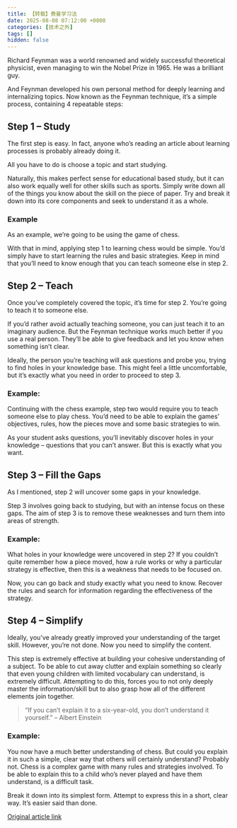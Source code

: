 ```yaml
---
title: 【转载】费曼学习法
date: 2025-08-08 07:12:00 +0800
categories: [技术之外]
tags: []
hidden: false
---
```


Richard Feynman was a world renowned and widely successful theoretical physicist, even managing to win the Nobel Prize in 1965. He was a brilliant guy.

And Feynman developed his own personal method for deeply learning and internalizing topics. Now known as the Feynman technique, it’s a simple process, containing 4 repeatable steps:

## Step 1 – Study

The first step is easy. In fact, anyone who’s reading an article about learning processes is probably already doing it.

All you have to do is choose a topic and start studying.

Naturally, this makes perfect sense for educational based study, but it can also work equally well for other skills such as sports. Simply write down all of the things you know about the skill on the piece of paper. Try and break it down into its core components and seek to understand it as a whole.

### Example

As an example, we’re going to be using the game of chess.

With that in mind, applying step 1 to learning chess would be simple. You’d simply have to start learning the rules and basic strategies. Keep in mind that you’ll need to know enough that you can teach someone else in step 2.

## Step 2 – Teach

Once you’ve completely covered the topic, it’s time for step 2. You’re going to teach it to someone else.

If you’d rather avoid actually teaching someone, you can just teach it to an imaginary audience. But the Feynman technique works much better if you use a real person. They’ll be able to give feedback and let you know when something isn’t clear.

Ideally, the person you’re teaching will ask questions and probe you, trying to find holes in your knowledge base. This might feel a little uncomfortable, but it’s exactly what you need in order to proceed to step 3.

### Example:

Continuing with the chess example, step two would require you to teach someone else to play chess. You’d need to be able to explain the games’ objectives, rules, how the pieces move and some basic strategies to win.

As your student asks questions, you’ll inevitably discover holes in your knowledge – questions that you can’t answer. But this is exactly what you want.

## Step 3 – Fill the Gaps

As I mentioned, step 2 will uncover some gaps in your knowledge.

Step 3 involves going back to studying, but with an intense focus on these gaps. The aim of step 3 is to remove these weaknesses and turn them into areas of strength.

### Example:

What holes in your knowledge were uncovered in step 2? If you couldn’t quite remember how a piece moved, how a rule works or why a particular strategy is effective, then this is a weakness that needs to be focused on.

Now, you can go back and study exactly what you need to know. Recover the rules and search for information regarding the effectiveness of the strategy.

## Step 4 – Simplify

Ideally, you’ve already greatly improved your understanding of the target skill. However, you’re not done. Now you need to simplify the content.

This step is extremely effective at building your cohesive understanding of a subject. To be able to cut away clutter and explain something so clearly that even young children with limited vocabulary can understand, is extremely difficult. Attempting to do this, forces you to not only deeply master the information/skill but to also grasp how all of the different elements join together.

> “If you can’t explain it to a six-year-old, you don’t understand it yourself.”
– Albert Einstein

### Example:

You now have a much better understanding of chess. But could you explain it in such a simple, clear way that others will certainly understand? Probably not. Chess is a complex game with many rules and strategies involved. To be able to explain this to a child who’s never played and have them understand, is a difficult task.

Break it down into its simplest form. Attempt to express this in a short, clear way. It’s easier said than done.



[Original article link](https://www.colorado.edu/artssciences-advising/resource-library/life-skills/the-feynman-technique-in-academic-coaching)
